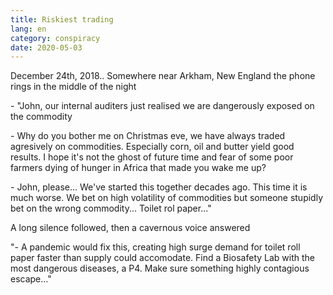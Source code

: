 ```yaml
---
title: Riskiest trading
lang: en
category: conspiracy
date: 2020-05-03
---
```


December 24th, 2018.. Somewhere near Arkham, New England the phone rings in the middle of the night

\- "John, our internal auditers just realised we are dangerously exposed on the commodity

\- Why do you bother me on Christmas eve, we have always traded agresively on commodities. Especially corn, oil and butter yield 
good results. I hope it's not the ghost of future time and fear of some poor farmers dying of hunger in Africa that made you wake me up?

\- John, please... We've started this together decades ago. This time it is much worse. We bet on high volatility of commodities but
someone stupidly bet on the wrong commodity... Toilet rol paper..."

A long silence followed, then a cavernous voice answered

\"- A pandemic would fix this, creating high surge demand for toilet roll paper faster than supply could accomodate. Find a 
Biosafety Lab with the most dangerous diseases, a P4. Make sure something highly contagious escape..."
